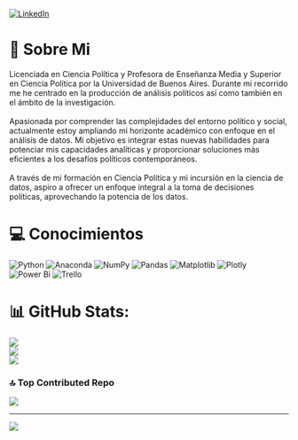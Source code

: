 

[![LinkedIn](https://img.shields.io/badge/LinkedIn-%230077B5.svg?logo=linkedin&logoColor=white)](https://www.linkedin.com/in/politologa-mailen-badoza/) 

# 💫 Sobre Mi
Licenciada en Ciencia Política y Profesora de Enseñanza Media y Superior en Ciencia Política por la Universidad de Buenos Aires. Durante mi recorrido me he centrado en la producción de análisis políticos así como también en el ámbito de la investigación. <br><br>Apasionada por comprender las complejidades del entorno político y social, actualmente estoy ampliando mi horizonte académico con enfoque en el análisis de datos. Mi objetivo es integrar estas nuevas habilidades para potenciar mis capacidades analíticas y proporcionar soluciones más eficientes a los desafíos políticos contemporáneos.<br><br>A través de mi formación en Ciencia Política y mi incursión en la ciencia de datos, aspiro a ofrecer un enfoque integral a la toma de decisiones políticas, aprovechando la potencia de los datos.

# 💻 Conocimientos
![Python](https://img.shields.io/badge/python-3670A0?style=for-the-badge&logo=python&logoColor=ffdd54) ![Anaconda](https://img.shields.io/badge/Anaconda-%2344A833.svg?style=for-the-badge&logo=anaconda&logoColor=white) ![NumPy](https://img.shields.io/badge/numpy-%23013243.svg?style=for-the-badge&logo=numpy&logoColor=white) ![Pandas](https://img.shields.io/badge/pandas-%23150458.svg?style=for-the-badge&logo=pandas&logoColor=white) ![Matplotlib](https://img.shields.io/badge/Matplotlib-%23ffffff.svg?style=for-the-badge&logo=Matplotlib&logoColor=black) ![Plotly](https://img.shields.io/badge/Plotly-%233F4F75.svg?style=for-the-badge&logo=plotly&logoColor=white) ![Power Bi](https://img.shields.io/badge/power_bi-F2C811?style=for-the-badge&logo=powerbi&logoColor=black) ![Trello](https://img.shields.io/badge/Trello-%23026AA7.svg?style=for-the-badge&logo=Trello&logoColor=white)
# 📊 GitHub Stats:
![](https://github-readme-stats.vercel.app/api?username=Mailen-Badoza&theme=dark&hide_border=false&include_all_commits=false&count_private=false)<br/>
![](https://github-readme-streak-stats.herokuapp.com/?user=Mailen-Badoza&theme=dark&hide_border=false)<br/>
![](https://github-readme-stats.vercel.app/api/top-langs/?username=Mailen-Badoza&theme=dark&hide_border=false&include_all_commits=false&count_private=false&layout=compact)

### 🔝 Top Contributed Repo
![](https://github-contributor-stats.vercel.app/api?username=Mailen-Badoza&limit=5&theme=dark&combine_all_yearly_contributions=true)

---
[![](https://visitcount.itsvg.in/api?id=Mailen-Badoza&icon=0&color=0)](https://visitcount.itsvg.in)

<!-- Proudly created with GPRM ( https://gprm.itsvg.in ) -->
